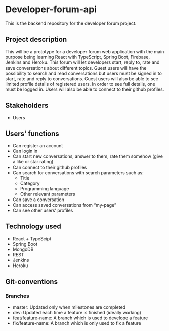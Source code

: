 # Developer-forum-api
This is the backend repository for the developer forum project.

## Project description
This will be a prototype for a developer forum web application with the main purpose being learning React with TypeScript, Spring Boot, Firebase, Jenkins and Heroku. This forum will let developers start, reply to, rate and save conversations about different topics. Guest users will have the possibility to search and read conversations but users must be signed in to start, rate and reply to conversations. Guest users will also be able to see limited profile details of registered users. In order to see full details, one must be logged in. Users will also be able to connect to their github profiles. 

## Stakeholders
* Users 

## Users' functions 
* Can register an account
* Can login in 
* Can start new conversations, answer to them, rate them somehow (give a like or star rating)
* Can connect to their github profiles 
* Can search for conversations with search parameters such as:
  * Title
  * Category
  * Programming language
  * Other relevant parameters
* Can save a conversation 
* Can access saved conversations from “my-page”  
* Can see other users’ profiles 

## Technology used
* React + TypeScipt
* Spring Boot
* MongoDB
* REST
* Jenkins 
* Heroku

## Git-conventions

### Branches
*   master: Updated only when milestones are completed
*   dev: Updated each time a feature is finished (ideally working)
*   feat/feature-name: A branch which is used to develope a feature 
*   fix/feature-name: A branch which is only used to fix a feature 
